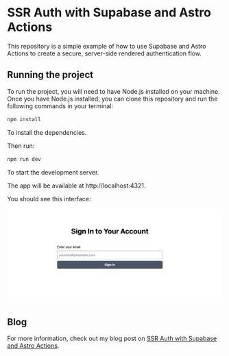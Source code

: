 # SSR Auth with Supabase and Astro Actions

This repository is a simple example of how to use Supabase and Astro Actions to create a secure, server-side rendered authentication flow.

## Running the project

To run the project, you will need to have Node.js installed on your machine. Once you have Node.js installed, you can clone this repository and run the following commands in your terminal:

```sh
npm install
```

To install the dependencies.

Then run:

```sh
npm run dev
```

To start the development server.

The app will be available at http://localhost:4321.

You should see this interface:

![A screenshot of the app's index page](/public/ssr-auth.png)

## Blog

For more information, check out my blog post on [SSR Auth with Supabase and Astro Actions](https://blog.hijabicoder.dev/how-to-add-ssr-auth-to-astro-with-supabase-and-astro-actions).
